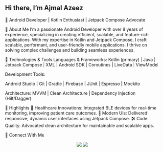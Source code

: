 ## Hi there, I’m Ajmal Azeez

🚀 Android Developer | Kotlin Enthusiast | Jetpack Compose Advocate

🚀 About Me
I’m a passionate Android Developer with over 8 years of experience, specializing in creating efficient, scalable, and feature-rich applications. With my expertise in Kotlin and Jetpack Compose, I craft scalable, performant, and user-friendly mobile applications. I thrive on solving complex challenges and building seamless experiences.


🔧 Technologies & Tools
Languages & Frameworks:
Kotlin (primary) | Java | Jetpack Compose | XML | Android SDK | Coroutines | LiveData | ViewModel

Development Tools:

Android Studio | Git | Gradle | Firebase | JUnit | Espresso | Mockito


Architecture:
MVVM | Clean Architecture | Dependency Injection (Hilt/Dagger)

🌟 Highlights
📱 Healthcare Innovations: Integrated BLE devices for real-time monitoring, improving patient care outcomes.
🚀 Modern UIs: Delivered responsive, dynamic user interfaces using Jetpack Compose.
🛠 Code Quality: Advocated clean architecture for maintainable and scalable apps.


💬 Connect With Me
<p align="center"> <a href="https://linkedin.com/in/yourprofile" target="_blank"><img src="https://img.shields.io/badge/-LinkedIn-blue?style=for-the-badge&logo=linkedin&logoColor=white" /></a> <a href="mailto:ajmalazeez.dev@gmail.com" target="_blank"><img src="https://img.shields.io/badge/-Email-red?style=for-the-badge&logo=gmail&logoColor=white" /></a>
